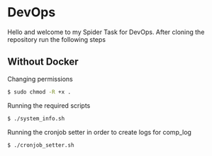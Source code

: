 # DevOps

Hello and welcome to my Spider Task for DevOps.
After cloning the repository run the following steps

## Without Docker

Changing permissions
```bash
$ sudo chmod -R +x .
```
Running the required scripts

```bash
$ ./system_info.sh
```

Running the cronjob setter in order to create logs for comp_log
```bash
$ ./cronjob_setter.sh
```

